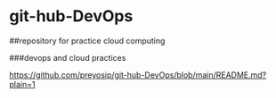 # git-hub-DevOps

##repository for practice cloud computing 

###devops and cloud practices 

https://github.com/preyosip/git-hub-DevOps/blob/main/README.md?plain=1

